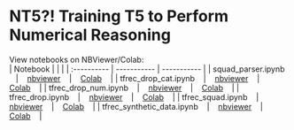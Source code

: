 # NT5?! Training T5 to Perform Numerical Reasoning

View notebooks on NBViewer/Colab:  
| Notebook      |  |  |
| :---------- | ----------- | ----------- |
| squad_parser.ipynb &nbsp;&nbsp; | &nbsp;&nbsp; [nbviewer](https://nbviewer.jupyter.org/github/yintrigue/portfolio-ds/blob/master/ml_nt5/tfrec/squad_parser.ipynb) &nbsp;&nbsp; | &nbsp;&nbsp; [Colab](https://colab.research.google.com/github/yintrigue/portfolio-ds/blob/master/ml_nt5/tfrec/squad_parser.ipynb) &nbsp;&nbsp; |
| tfrec_drop_cat.ipynb &nbsp;&nbsp; | &nbsp;&nbsp; [nbviewer](https://nbviewer.jupyter.org/github/yintrigue/portfolio-ds/blob/master/ml_nt5/tfrec/tfrec_drop_cat.ipynb) &nbsp;&nbsp; | &nbsp;&nbsp; [Colab](https://colab.research.google.com/github/yintrigue/portfolio-ds/blob/master/ml_nt5/tfrec/tfrec_drop_cat.ipynb) &nbsp;&nbsp; |
| tfrec_drop_num.ipynb &nbsp;&nbsp; | &nbsp;&nbsp; [nbviewer](https://nbviewer.jupyter.org/github/yintrigue/portfolio-ds/blob/master/ml_nt5/tfrec/tfrec_drop_num.ipynb) &nbsp;&nbsp; | &nbsp;&nbsp; [Colab](https://colab.research.google.com/github/yintrigue/portfolio-ds/blob/master/ml_nt5/tfrec/tfrec_drop_num.ipynb) &nbsp;&nbsp; |
| tfrec_drop.ipynb &nbsp;&nbsp; | &nbsp;&nbsp; [nbviewer](https://nbviewer.jupyter.org/github/yintrigue/portfolio-ds/blob/master/ml_nt5/tfrec/tfrec_drop.ipynb) &nbsp;&nbsp; | &nbsp;&nbsp; [Colab](https://colab.research.google.com/github/yintrigue/portfolio-ds/blob/master/ml_nt5/tfrec/tfrec_drop.ipynb) &nbsp;&nbsp; |
| tfrec_squad.ipynb &nbsp;&nbsp; | &nbsp;&nbsp; [nbviewer](https://nbviewer.jupyter.org/github/yintrigue/portfolio-ds/blob/master/ml_nt5/tfrec/tfrec_squad.ipynb) &nbsp;&nbsp; | &nbsp;&nbsp; [Colab](https://colab.research.google.com/github/yintrigue/portfolio-ds/blob/master/ml_nt5/tfrec/tfrec_squad.ipynb) &nbsp;&nbsp; |
| tfrec_synthetic_data.ipynb &nbsp;&nbsp; | &nbsp;&nbsp; [nbviewer](https://nbviewer.jupyter.org/github/yintrigue/portfolio-ds/blob/master/ml_nt5/tfrec/tfrec_synthetic_data.ipynb) &nbsp;&nbsp; | &nbsp;&nbsp; [Colab](https://colab.research.google.com/github/yintrigue/portfolio-ds/blob/master/ml_nt5/tfrec/tfrec_synthetic_data.ipynb) &nbsp;&nbsp; |